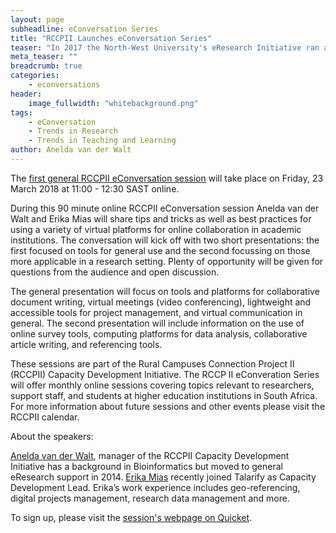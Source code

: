 ```yaml
---
layout: page
subheadline: eConversation Series
title: "RCCPII Launches eConversation Series"
teaser: "In 2017 the North-West University's eResearch Initiative ran a series of online conversations where students and staff could learn about and discuss trends in academia and research. The sessions were very popular and RCCPII decided to follow up by running one online eConversation per month to discuss topics relevant to support staff, researchers, lecturers and students at South African academic and research institutions."
meta_teaser: ""
breadcrumb: true
categories:
    - econversations
header:
    image_fullwidth: "whitebackground.png"
tags:
    - eConversation
    - Trends in Research
    - Trends in Teaching and Learning
author: Anelda van der Walt
---
```


The [first general RCCPII eConversation session](http://qkt.io/econversations-Mar18) will take place on Friday, 23 March 2018 at 11:00 - 12:30 SAST online.

During this 90 minute online RCCPII eConversation session Anelda van der Walt and Erika Mias will share tips and tricks as well as best practices for using a variety of virtual platforms for online collaboration in academic institutions. The conversation will kick off with two short presentations: the first focused on tools for general use and the second focussing on those more applicable in a research setting. Plenty of opportunity will be given for questions from the audience and open discussion. 

The general presentation will focus on tools and platforms for collaborative document writing, virtual meetings (video conferencing), lightweight and accessible tools for project management, and virtual communication in general. The second presentation will include information on the use of online survey tools, computing platforms for data analysis, collaborative article writing, and referencing tools. 

These sessions are part of the Rural Campuses Connection Project II (RCCPII) Capacity Development Initiative. The RCCP II eConveration Series will offer monthly online sessions covering topics relevant to researchers, support staff, and students at higher education institutions in South Africa. For more information about future sessions and other events please visit the RCCPII calendar.
 
About the speakers: 

[Anelda van der Walt](https://twitter.com/aneldavdw), manager of the RCCPII Capacity Development Initiative has a background in Bioinformatics but moved to general eResearch support in 2014. [Erika Mias](https://twitter.com/erikamias) recently joined Talarify as Capacity Development Lead. Erika’s work experience includes geo-referencing, digital projects management, research data management and more. 

To sign up, please visit the [session's webpage on Quicket](http://qkt.io/econversations-Mar18).
